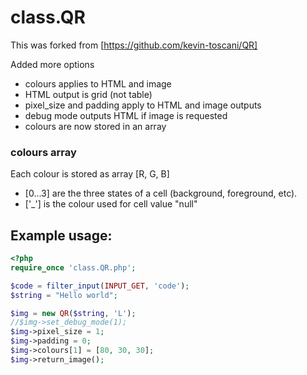 # class.QR

This was forked from [https://github.com/kevin-toscani/QR]

Added more options

- colours applies to HTML and image
- HTML output is grid (not table)
- pixel_size and padding apply to HTML and image outputs
- debug mode outputs HTML if image is requested
- colours are now stored in an array

### colours array
Each colour is stored as array [R, G, B]

- [0...3] are the three states of a cell (background, foreground, etc).
- ['_'] is the colour used for cell value "null"

## Example usage:

```php
<?php
require_once 'class.QR.php';

$code = filter_input(INPUT_GET, 'code');
$string = "Hello world";

$img = new QR($string, 'L');
//$img->set_debug_mode(1);
$img->pixel_size = 1;
$img->padding = 0;
$img->colours[1] = [80, 30, 30];
$img->return_image(); 
```
